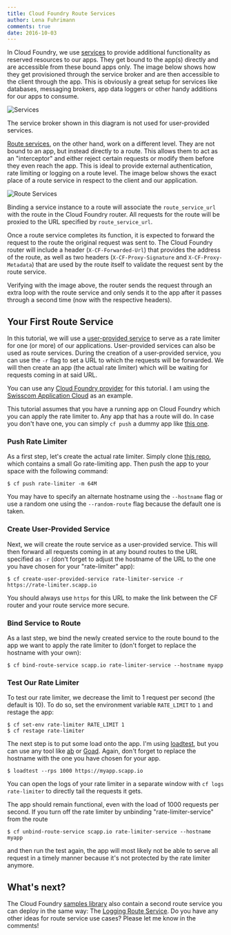 ```yaml
---
title: Cloud Foundry Route Services
author: Lena Fuhrimann
comments: true
date: 2016-10-03
---
```


In Cloud Foundry, we use
[services](https://docs.cloudfoundry.org/devguide/services/) to provide
additional functionality as reserved resources to our apps. They get bound to
the app(s) directly and are accessible from these bound apps only. The image
below shows how they get provisioned through the service broker and are then
accessible to the client through the app. This is obviously a great setup for
services like databases, messaging brokers, app data loggers or other handy
additions for our apps to consume.

![Services](https://s12.postimg.org/onyin2gwd/services.png)

The service broker shown in this diagram is not used for user-provided services.

[Route services](https://docs.cloudfoundry.org/devguide/services/route-binding.html),
on the other hand, work on a different level. They are not bound to an app, but
instead directly to a route. This allows them to act as an "interceptor" and
either reject certain requests or modify them before they even reach the app.
This is ideal to provide external authentication, rate limiting or logging on a
route level. The image below shows the exact place of a route service in respect
to the client and our application.

![Route Services](https://s12.postimg.org/tlc386ivh/route_services.png)

Binding a service instance to a route will associate the `route_service_url`
with the route in the Cloud Foundry router. All requests for the route will be
proxied to the URL specified by `route_service_url`.

Once a route service completes its function, it is expected to forward the
request to the route the original request was sent to. The Cloud Foundry router
will include a header (`X-CF-Forwarded-Url`) that provides the address of the
route, as well as two headers (`X-CF-Proxy-Signature` and `X-CF-Proxy-Metadata`)
that are used by the route itself to validate the request sent by the route
service.

Verifying with the image above, the router sends the request through an extra
loop with the route service and only sends it to the app after it passes through
a second time (now with the respective headers).

## Your First Route Service

In this tutorial, we will use a
[user-provided service](https://docs.cloudfoundry.org/devguide/services/user-provided.html)
to serve as a rate limiter for one (or more) of our applications. User-provided
services can also be used as route services. During the creation of a
user-provided service, you can use the `-r` flag to set a URL to which the
requests will be forwarded. We will then create an app (the actual rate limiter)
which will be waiting for requests coming in at said URL.

You can use any
[Cloud Foundry provider](https://www.cloudfoundry.org/use/cloud-foundry-certified/)
for this tutorial. I am using the
[Swisscom Application Cloud](https://developer.swisscom.com) as an example.

This tutorial assumes that you have a running app on Cloud Foundry which you can
apply the rate limiter to. Any app that has a route will do. In case you don't
have one, you can simply `cf push` a dummy app like
[this one](https://github.com/swisscom/cf-default-app-staticfile).

### Push Rate Limiter

As a first step, let's create the actual rate limiter. Simply clone
[this repo](https://github.com/cloudfoundry-samples/ratelimit-service), which
contains a small Go rate-limiting app. Then push the app to your space with the
following command:

```shell
$ cf push rate-limiter -m 64M
```

You may have to specify an alternate hostname using the `--hostname` flag or use
a random one using the `--random-route` flag because the default one is taken.

### Create User-Provided Service

Next, we will create the route service as a user-provided service. This will
then forward all requests coming in at any bound routes to the URL specified as
`-r` (don't forget to adjust the hostname of the URL to the one you have chosen
for your "rate-limiter" app):

```shell
$ cf create-user-provided-service rate-limiter-service -r https://rate-limiter.scapp.io
```

You should always use `https` for this URL to make the link between the CF
router and your route service more secure.

### Bind Service to Route

As a last step, we bind the newly created service to the route bound to the app
we want to apply the rate limiter to (don't forget to replace the hostname with
your own):

```shell
$ cf bind-route-service scapp.io rate-limiter-service --hostname myapp
```

### Test Our Rate Limiter

To test our rate limiter, we decrease the limit to 1 request per second (the
default is 10). To do so, set the environment variable `RATE_LIMIT` to `1` and
restage the app:

```shell
$ cf set-env rate-limiter RATE_LIMIT 1
$ cf restage rate-limiter
```

The next step is to put some load onto the app. I'm using
[loadtest](https://www.npmjs.com/package/loadtest), but you can use any tool
like [ab](https://en.wikipedia.org/wiki/ApacheBench) or
[Goad](https://goad.io/#demo). Again, don't forget to replace the hostname with
the one you have chosen for your app.

```shell
$ loadtest --rps 1000 https://myapp.scapp.io
```

You can open the logs of your rate limiter in a separate window with
`cf logs rate-limiter` to directly tail the requests it gets.

The app should remain functional, even with the load of 1000 requests per
second. If you turn off the rate limiter by unbinding "rate-limiter-service"
from the route

```shell
$ cf unbind-route-service scapp.io rate-limiter-service --hostname myapp
```

and then run the test again, the app will most likely not be able to serve all
request in a timely manner because it's not protected by the rate limiter
anymore.

## What's next?

The Cloud Foundry [samples library](https://github.com/cloudfoundry-samples)
also contain a second route service you can deploy in the same way: The
[Logging Route Service](https://github.com/cloudfoundry-samples/logging-route-service).
Do you have any other ideas for route service use cases? Please let me know in
the comments!
